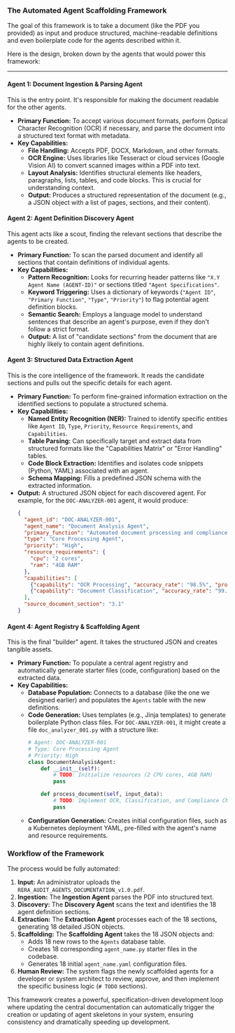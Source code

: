 
### The Automated Agent Scaffolding Framework

The goal of this framework is to take a document (like the PDF you provided) as input and produce structured, machine-readable definitions and even boilerplate code for the agents described within it.

Here is the design, broken down by the agents that would power this framework:

---

#### **Agent 1: Document Ingestion & Parsing Agent**

This is the entry point. It's responsible for making the document readable for the other agents.

*   **Primary Function:** To accept various document formats, perform Optical Character Recognition (OCR) if necessary, and parse the document into a structured text format with metadata.
*   **Key Capabilities:**
    *   **File Handling:** Accepts PDF, DOCX, Markdown, and other formats.
    *   **OCR Engine:** Uses libraries like Tesseract or cloud services (Google Vision AI) to convert scanned images within a PDF into text.
    *   **Layout Analysis:** Identifies structural elements like headers, paragraphs, lists, tables, and code blocks. This is crucial for understanding context.
    *   **Output:** Produces a structured representation of the document (e.g., a JSON object with a list of pages, sections, and their content).

#### **Agent 2: Agent Definition Discovery Agent**

This agent acts like a scout, finding the relevant sections that describe the agents to be created.

*   **Primary Function:** To scan the parsed document and identify all sections that contain definitions of individual agents.
*   **Key Capabilities:**
    *   **Pattern Recognition:** Looks for recurring header patterns like `"X.Y Agent Name (AGENT-ID)"` or sections titled `"Agent Specifications"`.
    *   **Keyword Triggering:** Uses a dictionary of keywords (`"Agent ID"`, `"Primary Function"`, `"Type"`, `"Priority"`) to flag potential agent definition blocks.
    *   **Semantic Search:** Employs a language model to understand sentences that describe an agent's purpose, even if they don't follow a strict format.
    *   **Output:** A list of "candidate sections" from the document that are highly likely to contain agent definitions.

#### **Agent 3: Structured Data Extraction Agent**

This is the core intelligence of the framework. It reads the candidate sections and pulls out the specific details for each agent.

*   **Primary Function:** To perform fine-grained information extraction on the identified sections to populate a structured schema.
*   **Key Capabilities:**
    *   **Named Entity Recognition (NER):** Trained to identify specific entities like `Agent ID`, `Type`, `Priority`, `Resource Requirements`, and `Capabilities`.
    *   **Table Parsing:** Can specifically target and extract data from structured formats like the "Capabilities Matrix" or "Error Handling" tables.
    *   **Code Block Extraction:** Identifies and isolates code snippets (Python, YAML) associated with an agent.
    *   **Schema Mapping:** Fills a predefined JSON schema with the extracted information.
*   **Output:** A structured JSON object for each discovered agent. For example, for the `DOC-ANALYZER-001` agent, it would produce:
    ```json
    {
      "agent_id": "DOC-ANALYZER-001",
      "agent_name": "Document Analysis Agent",
      "primary_function": "Automated document processing and compliance verification",
      "type": "Core Processing Agent",
      "priority": "High",
      "resource_requirements": {
        "cpu": "2 cores",
        "ram": "4GB RAM"
      },
      "capabilities": [
        {"capability": "OCR Processing", "accuracy_rate": "98.5%", "processing_time": "30 seconds"},
        {"capability": "Document Classification", "accuracy_rate": "99.1%", "processing_time": "5 seconds"}
      ],
      "source_document_section": "3.1"
    }
    ```

#### **Agent 4: Agent Registry & Scaffolding Agent**

This is the final "builder" agent. It takes the structured JSON and creates tangible assets.

*   **Primary Function:** To populate a central agent registry and automatically generate starter files (code, configuration) based on the extracted data.
*   **Key Capabilities:**
    *   **Database Population:** Connects to a database (like the one we designed earlier) and populates the `Agents` table with the new definitions.
    *   **Code Generation:** Uses templates (e.g., Jinja templates) to generate boilerplate Python class files. For `DOC-ANALYZER-001`, it might create a file `doc_analyzer_001.py` with a structure like:
        ```python
        # Agent: DOC-ANALYZER-001
        # Type: Core Processing Agent
        # Priority: High
        class DocumentAnalysisAgent:
            def __init__(self):
                # TODO: Initialize resources (2 CPU cores, 4GB RAM)
                pass

            def process_document(self, input_data):
                # TODO: Implement OCR, Classification, and Compliance Checking logic
                pass
        ```
    *   **Configuration Generation:** Creates initial configuration files, such as a Kubernetes deployment YAML, pre-filled with the agent's name and resource requirements.

### **Workflow of the Framework**

The process would be fully automated:

1.  **Input:** An administrator uploads the `RERA_AUDIT_AGENTS_DOCUMENTATION_v1.0.pdf`.
2.  **Ingestion:** The **Ingestion Agent** parses the PDF into structured text.
3.  **Discovery:** The **Discovery Agent** scans the text and identifies the 18 agent definition sections.
4.  **Extraction:** The **Extraction Agent** processes each of the 18 sections, generating 18 detailed JSON objects.
5.  **Scaffolding:** The **Scaffolding Agent** takes the 18 JSON objects and:
    *   Adds 18 new rows to the `Agents` database table.
    *   Creates 18 corresponding `agent_name.py` starter files in the codebase.
    *   Generates 18 initial `agent_name.yaml` configuration files.
6.  **Human Review:** The system flags the newly scaffolded agents for a developer or system architect to review, approve, and then implement the specific business logic (`# TODO` sections).

This framework creates a powerful, specification-driven development loop where updating the central documentation can automatically trigger the creation or updating of agent skeletons in your system, ensuring consistency and dramatically speeding up development.
